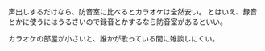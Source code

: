声出しするだけなら、防音室に比べるとカラオケは全然安い。
とはいえ、録音とかに使うにはうるさいので録音とかするなら防音室があるといい。

カラオケの部屋が小さいと、誰かが歌っている間に雑談しにくい。
